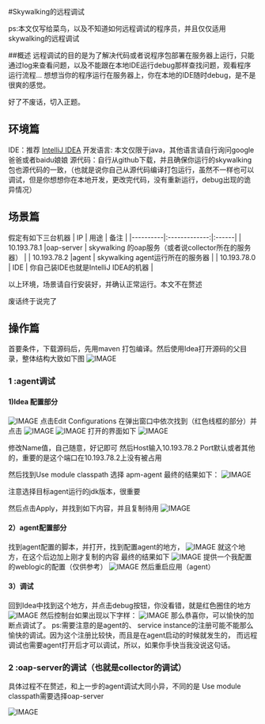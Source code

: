 #Skywalking的远程调试

ps:本文仅写给菜鸟，以及不知道如何远程调试的程序员，并且仅仅适用skywalking的远程调试

##概述
远程调试的目的是为了解决代码或者说程序包部署在服务器上运行，只能通过log来查看问题，以及不能跟在本地IDE运行debug那样查找问题，观看程序运行流程...
想想当你的程序运行在服务器上，你在本地的IDE随时debug，是不是很爽的感觉。


好了不废话，切入正题。



## 环境篇
IDE：推荐 [IntelliJ IDEA](https://www.jetbrains.com/idea/)
开发语言: 本文仅限于java，其他语言请自行询问google爸爸或者baidu娘娘
源代码：自行从github下载，并且确保你运行的skywalking包也源代码的一致，（也就是说你自己从源代码编译打包运行，虽然不一样也可以调试，但是你想想你在本地开发，更改完代码，没有重新运行，debug出现的诡异情况）



## 场景篇
假定有如下三台机器
| IP   |      用途         |  备注 |
|----------|:-------------:|:------|
| 10.193.78.1 |oap-server  | skywalking 的oap服务（或者说collector所在的服务器） |
| 10.193.78.2 |agent       | skywalking agent运行所在的服务器 |
| 10.193.78.0 | IDE        | 你自己装IDE也就是IntelliJ IDEA的机器 |

以上环境，场景请自行安装好，并确认正常运行。本文不在赘述

废话终于说完了


## 操作篇
首要条件，下载源码后，先用maven 打包编译。然后使用Idea打开源码的父目录，整体结构大致如下图
![IMAGE](/docs/.vuepress/public/static/blog/2019-01-24-skywaling-remote-debug/1.jpg)
### 1 :agent调试
 #### 1)Idea 配置部分
 ![IMAGE](/docs/.vuepress/public/static/blog/2019-01-24-skywaling-remote-debug/2.jpg)
 点击Edit Configurations
 在弹出窗口中依次找到（红色线框的部分）并点击
 ![IMAGE](/docs/.vuepress/public/static/blog/2019-01-24-skywaling-remote-debug/3.jpg)
 ![IMAGE](/docs/.vuepress/public/static/blog/2019-01-24-skywaling-remote-debug/4.jpg)
 打开的界面如下
 ![IMAGE](/docs/.vuepress/public/static/blog/2019-01-24-skywaling-remote-debug/5.jpg)
 
 修改Name值，自己随意，好记即可
 然后Host输入10.193.78.2 Port默认或者其他的，重要的是这个端口在10.193.78.2上没有被占用
 
 然后找到Use module classpath 选择 apm-agent
 最终的结果如下：
 ![IMAGE](/docs/.vuepress/public/static/blog/2019-01-24-skywaling-remote-debug/6.jpg)
 
 注意选择目标agent运行的jdk版本，很重要
 
 然后点击Apply，并找到如下内容，并且复制待用
 ![IMAGE](/docs/.vuepress/public/static/blog/2019-01-24-skywaling-remote-debug/7.jpg)
 #### 2）agent配置部分
找到agent配置的脚本，并打开，找到配置agent的地方，
![IMAGE](/docs/.vuepress/public/static/blog/2019-01-24-skywaling-remote-debug/8.jpg)
就这个地方，在这个后边加上刚才复制的内容 
最终的结果如下
![IMAGE](/docs/.vuepress/public/static/blog/2019-01-24-skywaling-remote-debug/9.jpg)
提供一个我配置的weblogic的配置（仅供参考）
![IMAGE](/docs/.vuepress/public/static/blog/2019-01-24-skywaling-remote-debug/10.jpg)
然后重启应用（agent）

#### 3）调试
回到Idea中找到这个地方，并点击debug按钮，你没看错，就是红色圈住的地方
![IMAGE](/docs/.vuepress/public/static/blog/2019-01-24-skywaling-remote-debug/11.jpg)
然后控制台如果出现以下字样：
![IMAGE](/docs/.vuepress/public/static/blog/2019-01-24-skywaling-remote-debug/12.jpg)
那么恭喜你，可以愉快的加断点调试了。
ps:需要注意的是agent的、
service instance的注册可能不能那么愉快的调试。因为这个注册比较快，而且是在agent启动的时候就发生的，
而远程调试也需要agent打开后才可以调试，所以，如果你手快当我没说这句话。

### 2 :oap-server的调试（也就是collector的调试）
具体过程不在赘述，和上一步的agent调试大同小异，不同的是
Use module classpath需要选择oap-server

![IMAGE](/docs/.vuepress/public/static/blog/2019-01-24-skywaling-remote-debug/13.jpg)



 
 
 
 